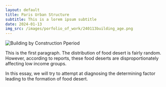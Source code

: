 ```yaml
---
layout: default
title: Paris Urban Structure
subtitle: This is a lorem ipsum subtitle
date: 2024-01-13
img_src: /images/porfolio_of_work/240113building_age.png
---
```


![Building by Construction Pperiod](/images/porfolio_of_work/240113building_age.png)

This is the first paragraph. The distribution of food desert is fairly random. However, according to reports, these food deserts are disproportionately affecting low income groups.

In this essay, we will try to attempt at diagnosing the determining factor leading to the formation of food desert.